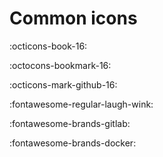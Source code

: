 # Common icons

:octicons-book-16:

:octocons-bookmark-16:

:octicons-mark-github-16:

:fontawesome-regular-laugh-wink:

:fontawesome-brands-gitlab:

:fontawesome-brands-docker:
